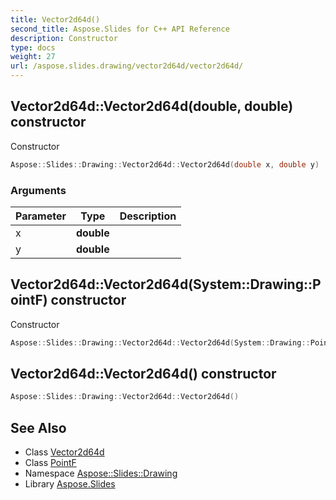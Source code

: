 ```yaml
---
title: Vector2d64d()
second_title: Aspose.Slides for C++ API Reference
description: Constructor
type: docs
weight: 27
url: /aspose.slides.drawing/vector2d64d/vector2d64d/
---
```

## Vector2d64d::Vector2d64d(double, double) constructor


Constructor

```cpp
Aspose::Slides::Drawing::Vector2d64d::Vector2d64d(double x, double y)
```


### Arguments

| Parameter | Type | Description |
| --- | --- | --- |
| x | **double** |  |
| y | **double** |  |

## Vector2d64d::Vector2d64d(System::Drawing::PointF) constructor


Constructor

```cpp
Aspose::Slides::Drawing::Vector2d64d::Vector2d64d(System::Drawing::PointF p)
```

## Vector2d64d::Vector2d64d() constructor




```cpp
Aspose::Slides::Drawing::Vector2d64d::Vector2d64d()
```

## See Also

* Class [Vector2d64d](../)
* Class [PointF](../../../system.drawing/pointf/)
* Namespace [Aspose::Slides::Drawing](../../)
* Library [Aspose.Slides](../../../)